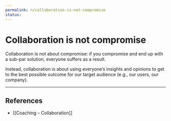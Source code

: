 ```yaml
---
permalink: n/collaboration-is-not-compromise
status: 
---
```

# Collaboration is not compromise

Collaboration is not about compromise: if you compromise and end up with a sub-par solution, everyone suffers as a result.

Instead, collaboration is about using everyone’s insights and opinions to get to the best possible outcome for our target audience (e.g., our users, our company).

---

## References

- [[Coaching – Collaboration]]
